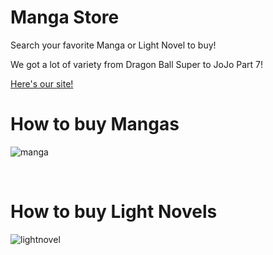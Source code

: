 # Manga Store

Search your favorite Manga or Light Novel to buy!

We got a lot of variety from Dragon Ball Super to JoJo Part 7!

[Here's our site!](https://manga-store-fabrizinho113.vercel.app/)


# How to buy Mangas

![manga](https://github.com/fabrizinho113/mangaStore/blob/master/public/assets/gifs/manga-store%20Manga.gif)

<br>

# How to buy Light Novels

![lightnovel](https://github.com/fabrizinho113/mangaStore/blob/master/public/assets/gifs/manga-store%20LN.gif)
